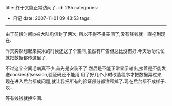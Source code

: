 title: 终于又能正常访问了.
id: 285
categories:
  - 日记
date: 2007-11-01 09:43:53
tags:
---

由于前段时间ip被大陆电信封了两次, 所以不得不换空间了,没有钱钱就一直拖到现在.

昨天突然想起来买米的时候还送了个空间,虽然有广告但总比没有好.今天匆匆忙忙就把数据都传这里了.

不过这个空间毛病真不少,首先是安装不了,然后是不能正常显示输出,接着是不能发送cookies和session,验证码还不能用,用了好几个小时改造程序才把数据弄过来,现在进入后台都成问题,就让我把所有的验证部分都注释掉了.现在后台都不成样子.哎...

等有钱钱就换空间.